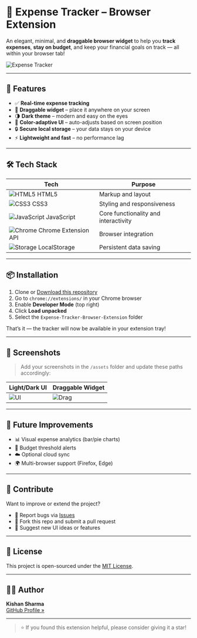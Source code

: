 # 💸 Expense Tracker – Browser Extension

An elegant, minimal, and **draggable browser widget** to help you **track expenses**, **stay on budget**, and keep your financial goals on track — all within your browser tab!

![Expense Tracker](./assets/cover.png)

---

## 🚀 Features

- ✅ **Real-time expense tracking**
- 🧲 **Draggable widget** – place it anywhere on your screen
- 🌗 **Dark theme** – modern and easy on the eyes
- 🧠 **Color-adaptive UI** – auto-adjusts based on screen position
- 🔒 **Secure local storage** – your data stays on your device
- ⚡ **Lightweight and fast** – no performance lag

---

## 🛠️ Tech Stack

| Tech        | Purpose                           |
|-------------|-----------------------------------|
| ![HTML5](https://img.icons8.com/color/24/html-5.png) HTML5 | Markup and layout                |
| ![CSS3](https://img.icons8.com/color/24/css3.png) CSS3 | Styling and responsiveness       |
| ![JavaScript](https://img.icons8.com/color/24/javascript.png) JavaScript | Core functionality and interactivity |
| ![Chrome](https://img.icons8.com/fluency/24/chrome.png) Chrome Extension API | Browser integration              |
| ![Storage](https://img.icons8.com/external-flatart-icons-outline-flatarticons/24/external-storage-user-interface-flatart-icons-outline-flatarticons.png) LocalStorage | Persistent data saving            |

---

## 📦 Installation

1. Clone or [Download this repository](https://github.com/Kishan-shr/Expense-Tracker-Browser-Extension/archive/refs/heads/main.zip)
2. Go to `chrome://extensions/` in your Chrome browser
3. Enable **Developer Mode** (top right)
4. Click **Load unpacked**
5. Select the `Expense-Tracker-Browser-Extension` folder

That’s it — the tracker will now be available in your extension tray!

---

## 📸 Screenshots

> Add your screenshots in the `/assets` folder and update these paths accordingly:

| Light/Dark UI | Draggable Widget |
|---------------|------------------|
| ![UI](./assets/screenshot1.png) | ![Drag](./assets/screenshot2.png) |

---

## 🧩 Future Improvements

- 📊 Visual expense analytics (bar/pie charts)
- 🔔 Budget threshold alerts
- ☁️ Optional cloud sync
- 🌍 Multi-browser support (Firefox, Edge)

---

## 🤝 Contribute

Want to improve or extend the project?

- 🐞 Report bugs via [Issues](https://github.com/Kishan-shr/Expense-Tracker-Browser-Extension/issues)
- 🔧 Fork this repo and submit a pull request
- 🎨 Suggest new UI ideas or features

---

## 📄 License

This project is open-sourced under the [MIT License](LICENSE).

---

## 🙋‍♂️ Author

**Kishan Sharma**  
[GitHub Profile »](https://github.com/Kishan-shr)

---

> ⭐ If you found this extension helpful, please consider giving it a star!
